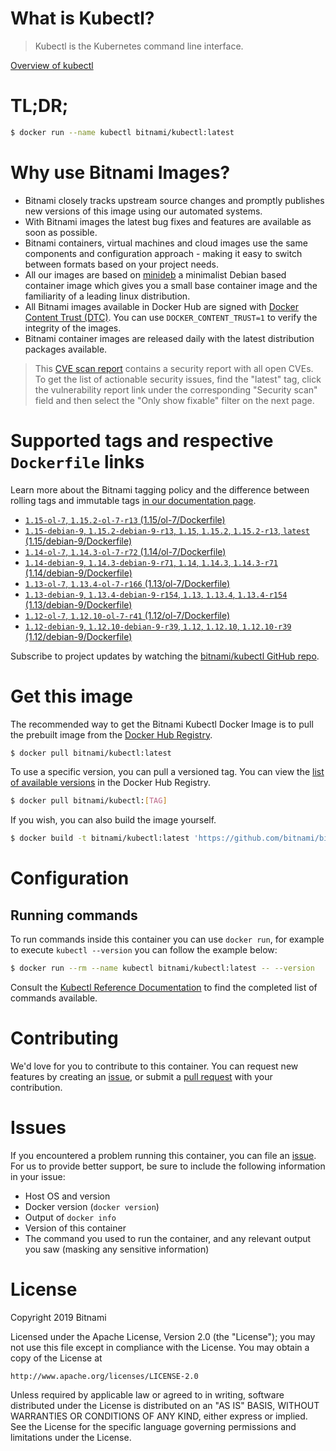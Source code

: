 
# What is Kubectl?

> Kubectl is the Kubernetes command line interface.

[Overview of kubectl](https://kubernetes.io/docs/reference/kubectl/overview/)

# TL;DR;

```bash
$ docker run --name kubectl bitnami/kubectl:latest
```

# Why use Bitnami Images?

* Bitnami closely tracks upstream source changes and promptly publishes new versions of this image using our automated systems.
* With Bitnami images the latest bug fixes and features are available as soon as possible.
* Bitnami containers, virtual machines and cloud images use the same components and configuration approach - making it easy to switch between formats based on your project needs.
* All our images are based on [minideb](https://github.com/bitnami/minideb) a minimalist Debian based container image which gives you a small base container image and the familiarity of a leading linux distribution.
* All Bitnami images available in Docker Hub are signed with [Docker Content Trust (DTC)](https://docs.docker.com/engine/security/trust/content_trust/). You can use `DOCKER_CONTENT_TRUST=1` to verify the integrity of the images.
* Bitnami container images are released daily with the latest distribution packages available.


> This [CVE scan report](https://quay.io/repository/bitnami/kubectl?tab=tags) contains a security report with all open CVEs. To get the list of actionable security issues, find the "latest" tag, click the vulnerability report link under the corresponding "Security scan" field and then select the "Only show fixable" filter on the next page.

# Supported tags and respective `Dockerfile` links

Learn more about the Bitnami tagging policy and the difference between rolling tags and immutable tags [in our documentation page](https://docs.bitnami.com/containers/how-to/understand-rolling-tags-containers/).


* [`1.15-ol-7`, `1.15.2-ol-7-r13` (1.15/ol-7/Dockerfile)](https://github.com/bitnami/bitnami-docker-kubectl/blob/1.15.2-ol-7-r13/1.15/ol-7/Dockerfile)
* [`1.15-debian-9`, `1.15.2-debian-9-r13`, `1.15`, `1.15.2`, `1.15.2-r13`, `latest` (1.15/debian-9/Dockerfile)](https://github.com/bitnami/bitnami-docker-kubectl/blob/1.15.2-debian-9-r13/1.15/debian-9/Dockerfile)
* [`1.14-ol-7`, `1.14.3-ol-7-r72` (1.14/ol-7/Dockerfile)](https://github.com/bitnami/bitnami-docker-kubectl/blob/1.14.3-ol-7-r72/1.14/ol-7/Dockerfile)
* [`1.14-debian-9`, `1.14.3-debian-9-r71`, `1.14`, `1.14.3`, `1.14.3-r71` (1.14/debian-9/Dockerfile)](https://github.com/bitnami/bitnami-docker-kubectl/blob/1.14.3-debian-9-r71/1.14/debian-9/Dockerfile)
* [`1.13-ol-7`, `1.13.4-ol-7-r166` (1.13/ol-7/Dockerfile)](https://github.com/bitnami/bitnami-docker-kubectl/blob/1.13.4-ol-7-r166/1.13/ol-7/Dockerfile)
* [`1.13-debian-9`, `1.13.4-debian-9-r154`, `1.13`, `1.13.4`, `1.13.4-r154` (1.13/debian-9/Dockerfile)](https://github.com/bitnami/bitnami-docker-kubectl/blob/1.13.4-debian-9-r154/1.13/debian-9/Dockerfile)
* [`1.12-ol-7`, `1.12.10-ol-7-r41` (1.12/ol-7/Dockerfile)](https://github.com/bitnami/bitnami-docker-kubectl/blob/1.12.10-ol-7-r41/1.12/ol-7/Dockerfile)
* [`1.12-debian-9`, `1.12.10-debian-9-r39`, `1.12`, `1.12.10`, `1.12.10-r39` (1.12/debian-9/Dockerfile)](https://github.com/bitnami/bitnami-docker-kubectl/blob/1.12.10-debian-9-r39/1.12/debian-9/Dockerfile)

Subscribe to project updates by watching the [bitnami/kubectl GitHub repo](https://github.com/bitnami/bitnami-docker-kubectl).

# Get this image

The recommended way to get the Bitnami Kubectl Docker Image is to pull the prebuilt image from the [Docker Hub Registry](https://hub.docker.com/r/bitnami/kubectl).

```bash
$ docker pull bitnami/kubectl:latest
```

To use a specific version, you can pull a versioned tag. You can view the [list of available versions](https://hub.docker.com/r/bitnami/kubectl/tags/) in the Docker Hub Registry.

```bash
$ docker pull bitnami/kubectl:[TAG]
```

If you wish, you can also build the image yourself.

```bash
$ docker build -t bitnami/kubectl:latest 'https://github.com/bitnami/bitnami-docker-kubectl.git#master:1.15/debian-9'
```

# Configuration

## Running commands

To run commands inside this container you can use `docker run`, for example to execute `kubectl --version` you can follow the example below:

```bash
$ docker run --rm --name kubectl bitnami/kubectl:latest -- --version
```

Consult the [Kubectl Reference Documentation](https://kubernetes.io/docs/reference/generated/kubectl/kubectl-commands) to find the completed list of commands available.

# Contributing

We'd love for you to contribute to this container. You can request new features by creating an [issue](https://github.com/bitnami/bitnami-docker-kubectl/issues), or submit a [pull request](https://github.com/bitnami/bitnami-docker-kubectl/pulls) with your contribution.

# Issues

If you encountered a problem running this container, you can file an [issue](https://github.com/bitnami/bitnami-docker-kubectl/issues). For us to provide better support, be sure to include the following information in your issue:

- Host OS and version
- Docker version (`docker version`)
- Output of `docker info`
- Version of this container
- The command you used to run the container, and any relevant output you saw (masking any sensitive information)

# License

Copyright 2019 Bitnami

Licensed under the Apache License, Version 2.0 (the "License");
you may not use this file except in compliance with the License.
You may obtain a copy of the License at

    http://www.apache.org/licenses/LICENSE-2.0

Unless required by applicable law or agreed to in writing, software
distributed under the License is distributed on an "AS IS" BASIS,
WITHOUT WARRANTIES OR CONDITIONS OF ANY KIND, either express or implied.
See the License for the specific language governing permissions and
limitations under the License.
